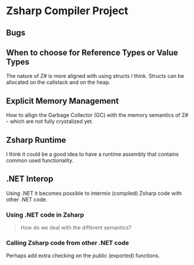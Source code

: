 # Zsharp Compiler Project

## Bugs

## When to choose for Reference Types or Value Types

The nature of Z# is more aligned with using structs I think.
Structs can be allocated on the callstack and on the heap.

## Explicit Memory Management

How to allign the Garbage Collector (GC) with the memory semantics of Z# - which are not fully crystalized yet.

## Zsharp Runtime

I think it could be a good idea to have a runtime assembly that contains common used functionality.

## .NET Interop

Using .NET it becomes possible to intermix (compiled) Zsharp code with other .NET code. 

### Using .NET code in Zsharp

> How do we deal with the different semantics?

### Calling Zsharp code from other .NET code

Perhaps add extra checking on the public (exported) functions.

